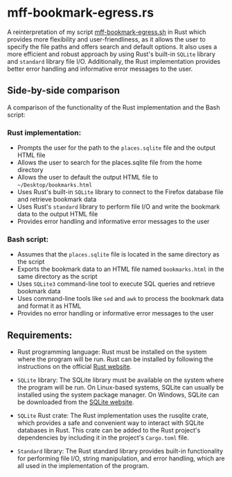 # mff-bookmark-egress.rs
A reinterpretation of my script [mff-bookmark-egress.sh](https://github.com/apple-fritter/mff-bookmark-egress.sh)
 in Rust which provides more flexibility and user-friendliness, as it allows the user to specify the file paths and offers search and default options. It also uses a more efficient and robust approach by using Rust's built-in `SQLite` library and `standard` library file I/O. Additionally, the Rust implementation provides better error handling and informative error messages to the user.

## Side-by-side comparison
A comparison of the functionality of the Rust implementation and the Bash script:
### Rust implementation:
* Prompts the user for the path to the `places.sqlite` file and the output HTML file
* Allows the user to search for the places.sqlite file from the home directory
* Allows the user to default the output HTML file to `~/Desktop/bookmarks.html`
* Uses Rust's built-in `SQLite` library to connect to the Firefox database file and retrieve bookmark data
* Uses Rust's `standard` library to perform file I/O and write the bookmark data to the output HTML file
* Provides error handling and informative error messages to the user
### Bash script:
* Assumes that the `places.sqlite` file is located in the same directory as the script
* Exports the bookmark data to an HTML file named `bookmarks.html` in the same directory as the script
* Uses `SQLite3` command-line tool to execute SQL queries and retrieve bookmark data
* Uses command-line tools like `sed` and `awk` to process the bookmark data and format it as HTML
* Provides no error handling or informative error messages to the user

## Requirements: 
* Rust programming language: Rust must be installed on the system where the program will be run. Rust can be installed by following the instructions on the official [Rust website](https://www.rust-lang.org/tools/install).

* `SQLite` library: The SQLite library must be available on the system where the program will be run. On Linux-based systems, SQLite can usually be installed using the system package manager. On Windows, SQLite can be downloaded from the [SQLite website](https://www.sqlite.org/download.html).

* `SQLite` Rust crate: The Rust implementation uses the rusqlite crate, which provides a safe and convenient way to interact with SQLite databases in Rust. This crate can be added to the Rust project's dependencies by including it in the project's `Cargo.toml` file.

* `Standard` library: The Rust standard library provides built-in functionality for performing file I/O, string manipulation, and error handling, which are all used in the implementation of the program.
